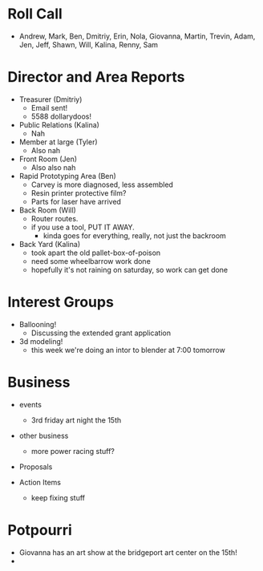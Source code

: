 # Roll Call

- Andrew, Mark, Ben, Dmitriy, Erin, Nola, Giovanna, Martin, Trevin, Adam, Jen, Jeff, Shawn, Will, Kalina, Renny, Sam

# Director and Area Reports

- Treasurer (Dmitriy)
  - Email sent!
  - 5588 dollarydoos!
- Public Relations (Kalina)
  - Nah
- Member at large (Tyler)
  - Also nah
- Front Room (Jen)
  - Also also nah
- Rapid Prototyping Area (Ben)
  - Carvey is more diagnosed, less assembled
  - Resin printer protective film?
  - Parts for laser have arrived
- Back Room (Will)
  - Router routes.
  - if you use a tool, PUT IT AWAY.
    - kinda goes for everything, really, not just the backroom
- Back Yard (Kalina)
  - took apart the old pallet-box-of-poison
  - need some wheelbarrow work done
  - hopefully it's not raining on saturday, so work can get done
    
# Interest Groups
- Ballooning!
  - Discussing the extended grant application
- 3d modeling!
  - this week we're doing an intor to blender at 7:00 tomorrow
# Business
- events
  - 3rd friday art night the 15th
- other business
  - more power racing stuff?
- Proposals
      
- Action Items
  - keep fixing stuff

# Potpourri 
- Giovanna has an art show at the bridgeport art center on the 15th!
- 
